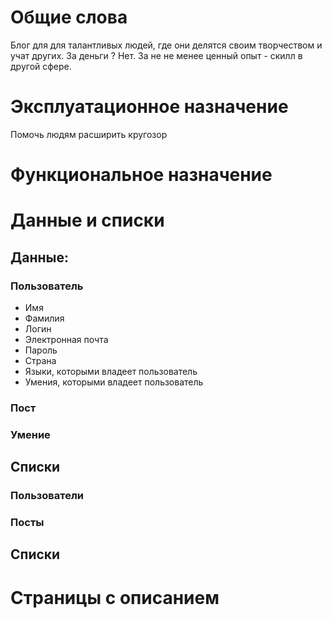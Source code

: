# Общие слова 

Блог для для талантливых людей, где они делятся своим творчеством и учат других. За деньги ? Нет. За не не менее ценный опыт - скилл в другой сфере. 

# Эксплуатационное назначение 

Помочь людям расширить кругозор

# Функциональное назначение

# Данные и списки 

## Данные:

### Пользователь 

- Имя 
- Фамилия 
- Логин
- Электронная почта 
- Пароль 
- Страна 
- Языки, которыми владеет пользователь
- Умения, которыми владеет пользователь 

### Пост

### Умение 

## Списки 

### Пользователи 

### Посты 

 



## Списки 



# Страницы с описанием 



 

